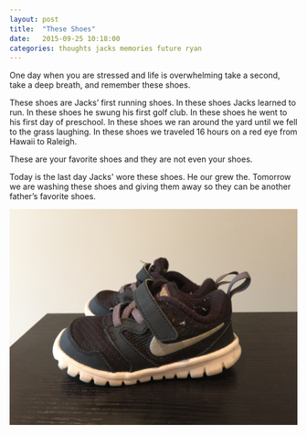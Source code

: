 ```yaml
---
layout: post
title:  "These Shoes"
date:   2015-09-25 10:18:00
categories: thoughts jacks memories future ryan
---
```


One day when you are stressed and life is overwhelming take a second, take a deep breath, and remember these shoes. 

These shoes are Jacks’ first running shoes.  In these shoes Jacks learned to run. In these shoes he swung his first golf club. In these shoes he went to his first day of preschool. In these shoes we ran around the yard until we fell to the grass laughing. In these shoes we traveled 16 hours on a red eye from Hawaii to Raleigh. 

These are your favorite shoes and they are not even your shoes. 

Today is the last day Jacks' wore these shoes. He our grew the. Tomorrow we are washing these shoes and giving them away so they can be another father’s favorite shoes. 

![these shoes!](/assets/images/shoes.png)